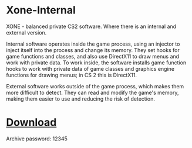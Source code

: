 # Xone-Internal

XONE - balanced private CS2 software. Where there is an internal and external version.

Internal software operates inside the game process, using an injector to inject itself into the process and change its memory. They set hooks for game functions and classes, and also use DirectX11 to draw menus and work with private data. To work inside, the software installs game function hooks to work with private data of game classes and graphics engine functions for drawing menus; in CS 2 this is DirectX11.

External software works outside of the game process, which makes them more difficult to detect. They can read and modify the game's memory, making them easier to use and reducing the risk of detection.

# [Download]()

Archive password: 12345
